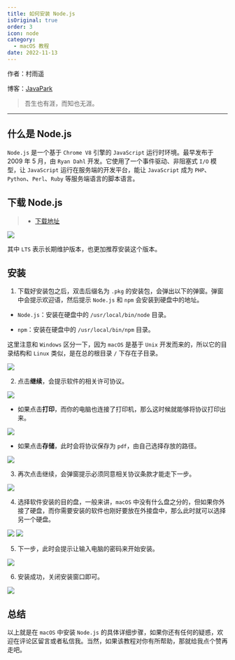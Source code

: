 ```yaml
---
title: 如何安装 Node.js
isOriginal: true
order: 3
icon: node
category:
  - macOS 教程
date: 2022-11-13
---
```


作者：村雨遥

博客：[JavaPark](https://cunyu1943.github.io/JavaPark)

> 吾生也有涯，而知也无涯。

---

## 什么是 Node.js

`Node.js` 是一个基于 `Chrome V8` 引擎的 `JavaScript` 运行时环境。最早发布于 2009 年 5 月，由 `Ryan Dahl` 开发。它使用了一个事件驱动、非阻塞式 `I/O` 模型，让 `JavaScript` 运行在服务端的开发平台，能让 `JavaScript` 成为 `PHP`、`Python`、`Perl`、`Ruby` 等服务端语言的脚本语言。

## 下载 Node.js

> - [下载地址](https://nodejs.org/zh-cn/)

![](../../../.vuepress/public/img/macOS/20221113-nodejs-install/node-website.png)

其中 `LTS` 表示长期维护版本，也更加推荐安装这个版本。

## 安装

1. 下载好安装包之后，双击后缀名为 `.pkg` 的安装包，会弹出以下的弹窗。弹窗中会提示欢迎语，然后提示 `Node.js` 和 `npm` 会安装到硬盘中的地址。

- `Node.js`：安装在硬盘中的 `/usr/local/bin/node` 目录。

- `npm`：安装在硬盘中的 `/usr/local/bin/npm` 目录。

这里注意和 `Windows` 区分一下，因为 `macOS` 是基于 `Unix` 开发而来的，所以它的目录结构和 `Linux` 类似，是在总的根目录 `/` 下存在子目录。

![](../../../.vuepress/public/img/macOS/20221113-nodejs-install/node-install.png)

2. 点击**继续**，会提示软件的相关许可协议。

![](../../../.vuepress/public/img/macOS/20221113-nodejs-install/agree.png)

- 如果点击**打印**，而你的电脑也连接了打印机，那么这时候就能够将协议打印出来。

![](../../../.vuepress/public/img/macOS/20221113-nodejs-install/print.png)

- 如果点击**存储**，此时会将协议保存为 `pdf`，由自己选择存放的路径。

![](../../../.vuepress/public/img/macOS/20221113-nodejs-install/save-pdf.png)

3. 再次点击继续，会弹窗提示必须同意相关协议条款才能走下一步。

![](../../../.vuepress/public/img/macOS/20221113-nodejs-install/continue.png)

4. 选择软件安装的目的盘，一般来讲，`macOS` 中没有什么盘之分的，但如果你外接了硬盘，而你需要安装的软件也刚好要放在外接盘中，那么此时就可以选择另一个硬盘。

![](../../../.vuepress/public/img/macOS/20221113-nodejs-install/path-change.png)
![](../../../.vuepress/public/img/macOS/20221113-nodejs-install/path-select.png)

5. 下一步，此时会提示让输入电脑的密码来开始安装。

![](../../../.vuepress/public/img/macOS/20221113-nodejs-install/installing.png)

6. 安装成功，关闭安装窗口即可。

![](../../../.vuepress/public/img/macOS/20221113-nodejs-install/finish.png)

## 总结

以上就是在 `macOS` 中安装 `Node.js` 的具体详细步骤，如果你还有任何的疑惑，欢迎在评论区留言或者私信我。当然，如果该教程对你有所帮助，那就给我点个赞再走吧。
